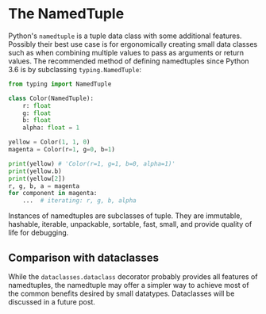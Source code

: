 # The NamedTuple

Python's `namedtuple` is a tuple data class with some additional features. Possibly their best use case is for ergonomically creating small data classes such as when combining multiple values to pass as arguments or return values. The recommended method of defining namedtuples since Python 3.6 is by subclassing `typing.NamedTuple`:
```python
from typing import NamedTuple

class Color(NamedTuple):
    r: float
    g: float
    b: float
    alpha: float = 1

yellow = Color(1, 1, 0)
magenta = Color(r=1, g=0, b=1)

print(yellow) # 'Color(r=1, g=1, b=0, alpha=1)'
print(yellow.b)
print(yellow[2])
r, g, b, a = magenta
for component in magenta:
    ...  # iterating: r, g, b, alpha
```

Instances of namedtuples are subclasses of tuple. They are immutable, hashable, iterable, unpackable, sortable, fast, small, and provide quality of life for debugging.

## Comparison with dataclasses
While the `dataclasses.dataclass` decorator probably provides all features of namedtuples, the namedtuple may offer a simpler way to achieve most of the common benefits desired by small datatypes. Dataclasses will be discussed in a future post.
